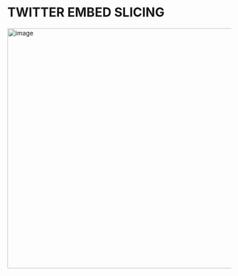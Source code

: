 # TWITTER EMBED SLICING

<img align="center" width="540" alt="image" src="https://github.com/DiegoNathanael/slicing/assets/108560477/20be3b50-e08a-4fc0-b8b5-5608c041d5fc">
